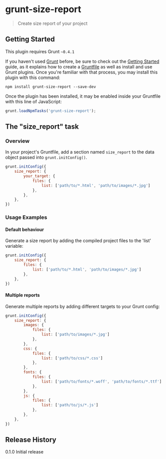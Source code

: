 # grunt-size-report

> Create size report of your project

## Getting Started
This plugin requires Grunt `~0.4.1`

If you haven't used [Grunt](http://gruntjs.com/) before, be sure to check out the [Getting Started](http://gruntjs.com/getting-started) guide, as it explains how to create a [Gruntfile](http://gruntjs.com/sample-gruntfile) as well as install and use Grunt plugins. Once you're familiar with that process, you may install this plugin with this command:

```shell
npm install grunt-size-report --save-dev
```

Once the plugin has been installed, it may be enabled inside your Gruntfile with this line of JavaScript:

```js
grunt.loadNpmTasks('grunt-size-report');
```

## The "size_report" task

### Overview
In your project's Gruntfile, add a section named `size_report` to the data object passed into `grunt.initConfig()`.

```js
grunt.initConfig({
    size_report: {
        your_target: {
            files: {
                list: ['path/to/*.html', 'path/to/images/*.jpg']
            },
        },
    },
})
```


### Usage Examples

#### Default behaviour

Generate a size report by adding the compiled project files to the 'list' variable:

```js
grunt.initConfig({
    size_report: {
        files: {
            list: ['path/to/*.html', 'path/to/images/*.jpg']
        },
    },
})
```

#### Multiple reports

Generate multiple reports by adding different targets to your Grunt config:

```js
grunt.initConfig({
    size_report: {
        images: {
            files: {
                list: ['path/to/images/*.jpg']
            },
        },
        css: {
            files: {
                list: ['path/to/css/*.css']
            },
        },
        fonts: {
            files: {
                list: ['path/to/fonts/*.woff', 'path/to/fonts/*.ttf']
            },
        },
        js: {
            files: {
                list: ['path/to/js/*.js']
            },
        },
    },
})
```


## Release History

0.1.0 Initial release
